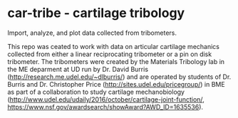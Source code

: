 # car-tribe - cartilage tribology
Import, analyze, and plot data collected from tribometers.

This repo was ceated to work with data on articular cartilage mechanics collected from either a linear reciprocating tribometer or a pin on disk tribometer.  The tribometers were created by the Materials Tribology lab in the ME deparment at UD run by Dr. David Burris (http://research.me.udel.edu/~dlburris/) and are operated by students of Dr. Burris and Dr. Christopher Price (http://sites.udel.edu/pricegroup/) in BME as part of a collaboration to study cartilage mechanobiology (http://www.udel.edu/udaily/2016/october/cartilage-joint-function/, https://www.nsf.gov/awardsearch/showAward?AWD_ID=1635536).
